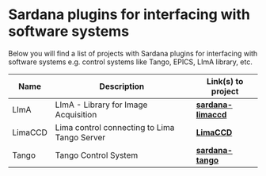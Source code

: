 # Sardana plugins for interfacing with software systems

Below you will find a list of projects with Sardana plugins for interfacing
with software systems e.g. control systems like Tango, EPICS, LImA library, 
etc.

| Name | Description | Link(s) to project |
| ---- | ----------- | ------------ |
| LImA | LImA - Library for Image Acquisition | [**sardana-limaccd**](https://github.com/ALBA-Synchrotron/sardana-limaccd) |
| LimaCCD | Lima control connecting to Lima Tango Server | [**LimaCCD**](https://sourceforge.net/p/sardana/controllers.git/ci/master/tree/python/twod/LimaCCD.py) |
| Tango | Tango Control System | [**sardana-tango**](https://github.com/ALBA-Synchrotron/sardana-tango) |

